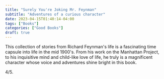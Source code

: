 ```yaml
---
title: "Surely You're Joking Mr. Feynman"
subtitle: "Adventures of a curious character"
date: 2023-04-15T01:40:14-04:00
tags: ["Books"]
categories: ["Good Books"]
draft: true
---
```


This collection of stories from Richard Feynman's life is a fascinating time capsule into life in the mid 1900's. From his work on the Manhattan Project, to his inquisitive mind and child-like love of life, he truly is a magnificent character whose voice and adventures shine bright in this book.

4/5.
